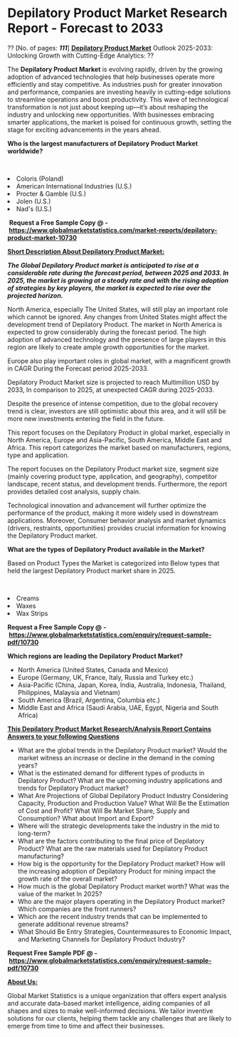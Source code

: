 <H1>Depilatory Product Market Research Report - Forecast to 2033</H1><p>?? [No. of pages:&nbsp;<strong><em>111</em></strong>]&nbsp;<strong><a href="https://www.globalmarketstatistics.com/market-reports/depilatory-product-market-10730">Depilatory Product&nbsp;Market</a></strong>&nbsp;Outlook 2025-2033: Unlocking Growth with Cutting-Edge Analytics: ??</p><p>The <strong>Depilatory Product Market</strong> is evolving rapidly, driven by the growing adoption of advanced technologies that help businesses operate more efficiently and stay competitive. As industries push for greater innovation and performance, companies are investing heavily in cutting-edge solutions to streamline operations and boost productivity. This wave of technological transformation is not just about keeping up&mdash;it&rsquo;s about reshaping the industry and unlocking new opportunities. With businesses embracing smarter applications, the market is poised for continuous growth, setting the stage for exciting advancements in the years ahead.</p><p><strong>Who is the largest manufacturers of Depilatory Product Market worldwide?</strong></p><p>&nbsp;<li>Coloris (Poland)<li> American International Industries (U.S.)<li> Procter & Gamble (U.S.)<li> Jolen (U.S.)<li> Nad's (U.S.)</p><p>&nbsp;<strong>Request a Free Sample Copy @ -&nbsp;<a href="https://www.globalmarketstatistics.com/market-reports/depilatory-product-market-10730">https://www.globalmarketstatistics.com/market-reports/depilatory-product-market-10730</a></strong></p><p><strong><u>Short Description About Depilatory Product Market:</u></strong></p><p><strong><em>The Global Depilatory Product market is anticipated to rise at a considerable rate during the forecast period, between 2025 and 2033. In 2025, the market is growing at a steady rate and with the rising adoption of strategies by key players, the market is expected to rise over the projected horizon.</em></strong></p><p>North America, especially The United States, will still play an important role which cannot be ignored. Any changes from United States might affect the development trend of Depilatory Product. The market in North America is expected to grow considerably during the forecast period. The high adoption of advanced technology and the presence of large players in this region are likely to create ample growth opportunities for the market.</p><p>Europe also play important roles in global market, with a magnificent growth in CAGR During the Forecast period 2025-2033.</p><p>Depilatory Product Market size is projected to reach Multimillion USD by 2033, In comparison to 2025, at unexpected CAGR during 2025-2033.</p><p>Despite the presence of intense competition, due to the global recovery trend is clear, investors are still optimistic about this area, and it will still be more new investments entering the field in the future.</p><p>This report focuses on the Depilatory Product in global market, especially in North America, Europe and Asia-Pacific, South America, Middle East and Africa. This report categorizes the market based on manufacturers, regions, type and application.</p><p>The report focuses on the Depilatory Product market size, segment size (mainly covering product type, application, and geography), competitor landscape, recent status, and development trends. Furthermore, the report provides detailed cost analysis, supply chain.</p><p>Technological innovation and advancement will further optimize the performance of the product, making it more widely used in downstream applications. Moreover, Consumer behavior analysis and market dynamics (drivers, restraints, opportunities) provides crucial information for knowing the Depilatory Product market.</p><p><strong>What are the types of Depilatory Product available in the Market?</strong></p><p>Based on Product Types the Market is categorized into Below types that held the largest Depilatory Product market share in 2025.</p><p>&nbsp;<li>Creams<li> Waxes<li> Wax Strips&nbsp;</p><p><strong>Request a Free Sample Copy @ -&nbsp;<a href="https://www.globalmarketstatistics.com/enquiry/request-sample-pdf/10730">https://www.globalmarketstatistics.com/enquiry/request-sample-pdf/10730</a></strong></p><p><strong>Which regions are leading the Depilatory Product Market?</strong></p><ul><li>North America (United States, Canada and Mexico)</li><li>Europe (Germany, UK, France, Italy, Russia and Turkey etc.)</li><li>Asia-Pacific (China, Japan, Korea, India, Australia, Indonesia, Thailand, Philippines, Malaysia and Vietnam)</li><li>South America (Brazil, Argentina, Columbia etc.)</li><li>Middle East and Africa (Saudi Arabia, UAE, Egypt, Nigeria and South Africa)</li></ul><p><strong><u>This Depilatory Product Market Research/Analysis Report Contains Answers to your following Questions</u></strong></p><ul><li>What are the global trends in the Depilatory Product market? Would the market witness an increase or decline in the demand in the coming years?</li><li>What is the estimated demand for different types of products in Depilatory Product? What are the upcoming industry applications and trends for Depilatory Product market?</li><li>What Are Projections of Global Depilatory Product Industry Considering Capacity, Production and Production Value? What Will Be the Estimation of Cost and Profit? What Will Be Market Share, Supply and Consumption? What about Import and Export?</li><li>Where will the strategic developments take the industry in the mid to long-term?</li><li>What are the factors contributing to the final price of Depilatory Product? What are the raw materials used for Depilatory Product manufacturing?</li><li>How big is the opportunity for the Depilatory Product market? How will the increasing adoption of Depilatory Product for mining impact the growth rate of the overall market?</li><li>How much is the global Depilatory Product market worth? What was the value of the market In 2025?</li><li>Who are the major players operating in the Depilatory Product market? Which companies are the front runners?</li><li>Which are the recent industry trends that can be implemented to generate additional revenue streams?</li><li>What Should Be Entry Strategies, Countermeasures to Economic Impact, and Marketing Channels for Depilatory Product Industry?</li></ul><p><strong>Request Free Sample PDF @ -&nbsp;<a href="https://www.globalmarketstatistics.com/enquiry/request-sample-pdf/10730">https://www.globalmarketstatistics.com/enquiry/request-sample-pdf/10730</a></strong></p><p><strong><u>About Us:</u></strong></p><p>Global Market Statistics&nbsp;is a unique organization that offers expert analysis and accurate data-based market intelligence, aiding companies of all shapes and sizes to make well-informed decisions. We tailor inventive solutions for our clients, helping them tackle any challenges that are likely to emerge from time to time and affect their businesses.</p>

